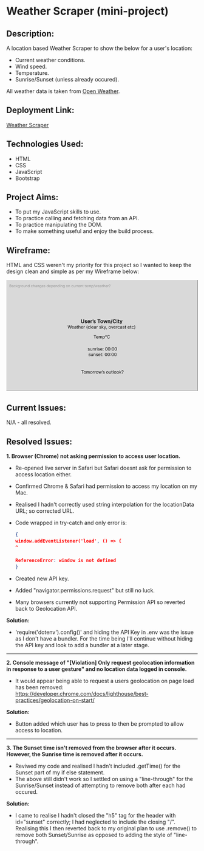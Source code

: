  # Weather Scraper (mini-project)

## Description:

A location based Weather Scraper to show the below for a user's location:

  * Current weather conditions.
  * Wind speed.
  * Temperature.
  * Sunrise/Sunset (unless already occured).
    
 All weather data is taken from [Open Weather](https://openweathermap.org/).
    
 ## Deployment Link:
    
[Weather Scraper](https://emsley1d.github.io/Weather-app/)

## Technologies Used:

   * HTML
   * CSS
   * JavaScript
   * Bootstrap

## Project Aims:

   * To put my JavaScript skills to use.
   * To practice calling and fetching data from an API.
   * To practice manipulating the DOM.
   * To make something useful and enjoy the build process.

## Wireframe:

HTML and CSS weren't my priority for this project so I wanted to keep the design clean and simple as per my Wireframe below:

![wireframe](/Wireframe.png)

## Current Issues:

N/A - all resolved.

## Resolved Issues:

**1. Browser (Chrome) not asking permission to access user location.**

  * Re-opened live server in Safari but Safari doesnt ask for permission to access location either.
  * Confirmed Chrome & Safari had permission to access my location on my Mac.
  * Realised I hadn't correctly used string interpolation for the locationData URL; so corrected URL.
  * Code wrapped in try-catch and only error is:

    ```json
    {
    window.addEventListener('load', () => {
    ^

    ReferenceError: window is not defined
    }
    ```

  * Created new API key.
  * Added "navigator.permissions.request" but still no luck.
  * Many browsers currently not supporting Permission API so reverted back to Geolocation API.

**Solution:**
  * 'require('dotenv').config()' and hiding the API Key in .env was the issue as I don't have a bundler. For the time being I'll continue without hiding the API key and look to add a bundler at a later stage.
  
---  

**2. Console message of "[Violation] Only request geolocation information in response to a user gesture" and no location data logged in console.**

  * It would appear being able to request a users geolocation on page load has been removed: https://developer.chrome.com/docs/lighthouse/best-practices/geolocation-on-start/

**Solution:**
  * Button added which user has to press to then be prompted to allow access to location.

---

**3. The Sunset time isn't removed from the browser after it occurs. However, the Sunrise time is removed after it occurs.**

  * Reviwed my code and realised I hadn't included .getTime() for the Sunset part of my if else statement. 
  * The above still didn't work so I settled on using a "line-through" for the Sunrise/Sunset instead of attempting to remove both after each had occured.

   **Solution:**
  *  I came to realise I hadn't closed the "h5" tag for the header with id="sunset" correctly; I had neglected to include the closing "/". Realising this I then reverted back to my original plan to use .remove() to remove both Sunset/Sunrise as opposed to adding the style of "line-through".


    








